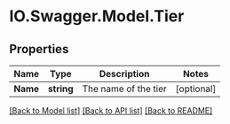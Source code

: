 # IO.Swagger.Model.Tier
## Properties

Name | Type | Description | Notes
------------ | ------------- | ------------- | -------------
**Name** | **string** | The name of the tier | [optional] 

[[Back to Model list]](../README.md#documentation-for-models) [[Back to API list]](../README.md#documentation-for-api-endpoints) [[Back to README]](../README.md)


